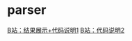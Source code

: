 # parser
[B站：结果展示+代码说明1](https://www.bilibili.com/video/BV1Dc411c7SK/?vd_source=5747beb809cf06f158b6cb78772c8a44)
[B站：代码说明2](https://www.bilibili.com/video/BV13N411e7Fp/)
